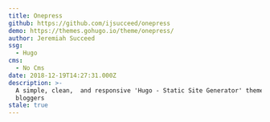 ```yaml
---
title: Onepress
github: https://github.com/ijsucceed/onepress
demo: https://themes.gohugo.io/theme/onepress/
author: Jeremiah Succeed
ssg:
  - Hugo
cms:
  - No Cms
date: 2018-12-19T14:27:31.000Z
description: >-
  A simple, clean,  and responsive 'Hugo - Static Site Generator' theme for
  bloggers
stale: true
---
```

